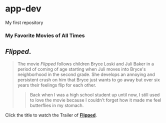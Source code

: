 # app-dev
My first repository

### My Favorite Movies of All Times

## *Flipped*.

> The movie *Flipped* follows children Bryce Loski and Juli Baker in a period of coming of age starting when Juli moves into Bryce's neighborhood in the second grade. She develops an annoying and persistent crush on him that Bryce just wants to go away but over six years their feelings flip for each other.
>
>> Back when I was a high school student up until now, I still used to love the movie because I couldn't forget how it made me feel butterflies in my stomach.


Click the title to watch the Trailer of **[Flipped](https://www.imdb.com/video/vi2293302809/?ref_=tt_vi_i_1)**.

